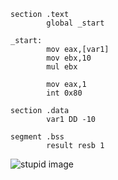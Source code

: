 ```
section .text
        global _start

_start:
        mov eax,[var1]
        mov ebx,10
        mul ebx

        mov eax,1
        int 0x80

section .data
        var1 DD -10

segment .bss
        result resb 1
```

![stupid image](https://github.com/d-khan/quiz_3/assets/11669149/e7abd354-9bff-4763-bece-3cc86e2a45b5)
